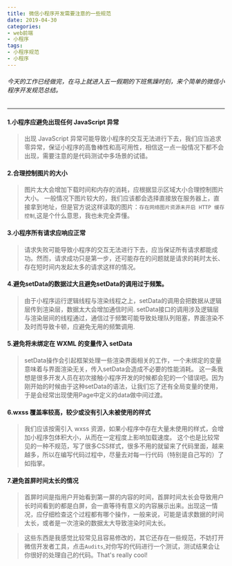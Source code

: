 ```yaml
---
title: 微信小程序开发需要注意的一些规范
date: 2019-04-30
categories:
- web前端
- 小程序
tags: 
- 小程序规范
- 小程序
---
```

######  今天的工作已经做完，在马上就进入五一假期的下班焦躁时刻，来个简单的微信小程序开发规范总结。
---
#### 1.小程序应避免出现任何 JavaScript 异常
>出现 JavaScript 异常可能导致小程序的交互无法进行下去，我们应当追求零异常，保证小程序的高鲁棒性和高可用性，相信这一点一般情况下都不会出现，需要注意的是代码测试中多场景的试错。
> <!-- more -->
#### 2.合理控制图片的大小
>图片太大会增加下载时间和内存的消耗，应根据显示区域大小合理控制图片大小。
一般情况下图片较大的，我们应该都会选择直接放在服务器上，直接拿到地址，但是官方说这样读取的图片：`存在网络图片资源未开启 HTTP 缓存控制`,这是个什么意思，我也未完全弄懂。
#### 3.小程序所有请求应响应正常
>请求失败可能导致小程序的交互无法进行下去，应当保证所有请求都能成功。然而，请求成功只是第一步，还可能存在的问题就是请求的耗时太长、存在短时间内发起太多的请求这样的情况。
####  4.避免setData的数据过大且避免setData的调用过于频繁。
>由于小程序运行逻辑线程与渲染线程之上，setData的调用会把数据从逻辑层传到渲染层，数据太大会增加通信时间.
setData接口的调用涉及逻辑层与渲染层间的线程通过，通信过于频繁可能导致处理队列阻塞，界面渲染不及时而导致卡顿，应避免无用的频繁调用.
#### 5.避免将未绑定在 WXML 的变量传入 setData
>setData操作会引起框架处理一些渲染界面相关的工作，一个未绑定的变量意味着与界面渲染无关，传入setData会造成不必要的性能消耗。
这一条我想是很多开发人员在初次接触小程序开发的时候都会犯的一个错误吧。因为刚开始的时候由于这种setData的语法，让我们忘了还有全局变量的使用，于是会经常出现使用Page中定义的data做中间过渡。
#### 6.wxss 覆盖率较高，较少或没有引入未被使用的样式
>我们应该按需引入 wxss 资源，如果小程序中存在大量未使用的样式，会增加小程序包体积大小，从而在一定程度上影响加载速度。
>这个也是比较常见的一种不规范，写了很多CSS样式，很多不用的就留来了代码里面，越来越多，所以在编写代码过程中，尽量去对每一行代码（特别是自己写的）了如指掌。
#### 7.避免首屏时间太长的情况
>首屏时间是指用户开始看到第一屏的内容的时间，首屏时间太长会导致用户长时间看到的都是白屏，会一直等待有意义的内容展示出来。出现这一情况，应仔细检查这个过程都有哪个操作，一般来说，可能是请求数据的时间太长，或者是一次渲染的数据太大导致渲染时间太长。

>这些东西是我感觉比较常见且容易修改的，其它还存在一些规范，不妨打开微信开发者工具，点击`Audits`,对你写的代码进行一个测试，测试结果会让你很好的处理自己的代码。That's really cool!
